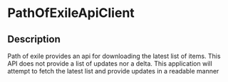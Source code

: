 # PathOfExileApiClient

## Description
Path of exile provides an api for downloading the latest list of items.
This API does not provide a list of updates nor a delta.
This application will attempt to fetch the latest list and provide updates in a readable manner
